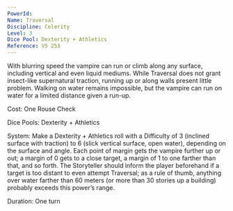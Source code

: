 ```yaml
---
PowerId: 
Name: Traversal
Discipline: Celerity
Level: 3
Dice Pool: Dexterity + Athletics
Reference: V5 253
---
```

With blurring speed the vampire can run or climb along any surface, including vertical and even liquid mediums. While Traversal does not grant insect-like supernatural traction, running up or along walls present little problem. Walking on water remains impossible, but the vampire can run on water for a limited distance given a run-up.   

Cost: One Rouse Check   

Dice Pools: Dexterity + Athletics   

System: Make a Dexterity + Athletics roll with a Difficulty of 3 (inclined surface with traction) to 6 (slick vertical surface, open water), depending on the surface and angle. Each point of margin gets the vampire further up or out; a margin of 0 gets to a close target, a margin of 1 to one farther than that, and so forth. The Storyteller should inform the player beforehand if a target is too distant to even attempt Traversal; as a rule of thumb, anything over water farther than 60 meters (or more than 30 stories up a building) probably exceeds this power’s range.   

Duration: One turn